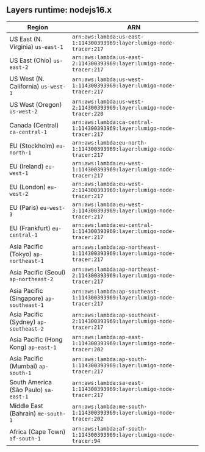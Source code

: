 Layers runtime: nodejs16.x
----
| Region | ARN |
| --- | --- |
|US East (N. Virginia)  `us-east-1`|`arn:aws:lambda:us-east-1:114300393969:layer:lumigo-node-tracer:217`|
|US East (Ohio)  `us-east-2`|`arn:aws:lambda:us-east-2:114300393969:layer:lumigo-node-tracer:217`|
|US West (N. California)  `us-west-1`|`arn:aws:lambda:us-west-1:114300393969:layer:lumigo-node-tracer:217`|
|US West (Oregon)  `us-west-2`|`arn:aws:lambda:us-west-2:114300393969:layer:lumigo-node-tracer:220`|
|Canada (Central)  `ca-central-1`|`arn:aws:lambda:ca-central-1:114300393969:layer:lumigo-node-tracer:217`|
|EU (Stockholm)  `eu-north-1`|`arn:aws:lambda:eu-north-1:114300393969:layer:lumigo-node-tracer:217`|
|EU (Ireland)  `eu-west-1`|`arn:aws:lambda:eu-west-1:114300393969:layer:lumigo-node-tracer:217`|
|EU (London)  `eu-west-2`|`arn:aws:lambda:eu-west-2:114300393969:layer:lumigo-node-tracer:217`|
|EU (Paris)  `eu-west-3`|`arn:aws:lambda:eu-west-3:114300393969:layer:lumigo-node-tracer:217`|
|EU (Frankfurt)  `eu-central-1`|`arn:aws:lambda:eu-central-1:114300393969:layer:lumigo-node-tracer:217`|
|Asia Pacific (Tokyo)  `ap-northeast-1`|`arn:aws:lambda:ap-northeast-1:114300393969:layer:lumigo-node-tracer:217`|
|Asia Pacific (Seoul)  `ap-northeast-2`|`arn:aws:lambda:ap-northeast-2:114300393969:layer:lumigo-node-tracer:217`|
|Asia Pacific (Singapore)  `ap-southeast-1`|`arn:aws:lambda:ap-southeast-1:114300393969:layer:lumigo-node-tracer:217`|
|Asia Pacific (Sydney)  `ap-southeast-2`|`arn:aws:lambda:ap-southeast-2:114300393969:layer:lumigo-node-tracer:217`|
|Asia Pacific (Hong Kong)  `ap-east-1`|`arn:aws:lambda:ap-east-1:114300393969:layer:lumigo-node-tracer:202`|
|Asia Pacific (Mumbai)  `ap-south-1`|`arn:aws:lambda:ap-south-1:114300393969:layer:lumigo-node-tracer:217`|
|South America (São Paulo)  `sa-east-1`|`arn:aws:lambda:sa-east-1:114300393969:layer:lumigo-node-tracer:217`|
|Middle East (Bahrain)  `me-south-1`|`arn:aws:lambda:me-south-1:114300393969:layer:lumigo-node-tracer:202`|
|Africa (Cape Town)  `af-south-1`|`arn:aws:lambda:af-south-1:114300393969:layer:lumigo-node-tracer:94`|
